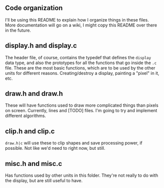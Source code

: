## Code organization

I'll be using this README to explain how I organize things in
these files. More documentation will go on a wiki, I might
copy this README over there in the future.

## display.h and display.c

The header file, of course, contains the typedef that defines
the `display` data type, and also the prototypes for all
the functions that go inside the `.c` file. These are the
most basic functions, which are to be used by the other units
for different reasons. Creating/destroy a display, painting
a "pixel" in it, etc.

## draw.h and draw.h

These will have functions used to draw more complicated things
than pixels on screen. Currently, lines and [TODO] files. I'm
going to try and implement different algorithms.

## clip.h and clip.c

`draw.h|c` will use these to clip shapes and save processing
power, if possible. Not like we'd need to right now, but still.

## misc.h and misc.c

Has functions used by other units in this folder. They're not
really to do with the display, but are still useful to have.

